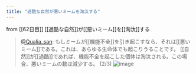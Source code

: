```yaml
---
title: "過酷な自然が悪いミームを淘汰する"
---
```


from [[62日目]]
[[過酷な自然]]が[[悪いミーム]]を[[淘汰]]する
> [@Qualia_san](https://twitter.com/Qualia_san/status/1607784139654332416?s=20&t=VT2Fs8oW87pZPtdcnzyn4Q): もしミームが[[機能不全]]を引き起こすなら、それは[[悪いミーム]]である。これは、あらゆる生命体でも起こりうることです。
> [[自然]]が[[過酷]]であれば、機能不全を起こした個体は淘汰される。この場合、悪いミームの数は減少する。 (2/3)
> ![image](https://pbs.twimg.com/media/Fk_-xAbaUAIZ5VY.png)
